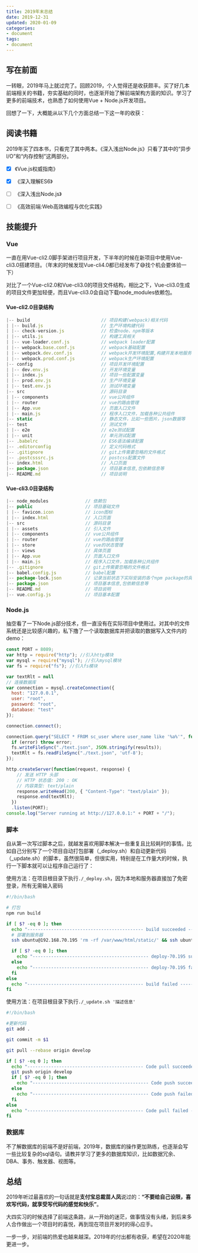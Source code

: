 ```yaml
---
title: 2019年末总结
date: 2019-12-31
updated: 2020-01-09
categories:
- document
tags:
- document
---
```


## 写在前面

一转眼，2019年马上就过完了。回顾2019，个人觉得还是收获颇丰。买了好几本前端相关的书籍，夯实基础的同时，也逐渐开始了解前端架构方面的知识。学习了更多的前端技术，也熟悉了如何使用Vue + Node.js开发项目。

回想了一下，大概能从以下几个方面总结一下这一年的收获：

<!-- more -->

## 阅读书籍

2019年买了四本书，只看完了其中两本。《深入浅出Node.js》只看了其中的“异步I/O”和“内存控制”这两部分。

- [x] 《Vue.js权威指南》

- [x] 《深入理解ES6》

- [ ] 《深入浅出Node.js》

- [ ] 《高效前端:Web高效编程与优化实践》

## 技能提升

### Vue

一直在用Vue-cli2.0脚手架进行项目开发，下半年的时候在新项目中使用Vue-cli3.0搭建项目。（年末的时候发现Vue-cli4.0都已经发布了😅找个机会要体验一下）

对比了一个Vue-cli2.0和Vue-cli3.0的项目文件结构，相比之下，Vue-cli3.0生成的项目文件更加轻便，而且Vue-cli3.0会自动下载node_modules依赖包。

#### Vue-cli2.0目录结构

```javascript
|-- build                           // 项目构建(webpack)相关代码
| |-- build.js                      // 生产环境构建代码
| |-- check-version.js              // 检查node、npm等版本
| |-- utils.js                      // 构建工具相关
| |-- vue-loader.conf.js            // webpack loader配置
| |-- webpack.base.conf.js          // webpack基础配置
| |-- webpack.dev.conf.js           // webpack开发环境配置,构建开发本地服务器
| |-- webpack.prod.conf.js          // webpack生产环境配置
|-- config                          // 项目开发环境配置
| |-- dev.env.js                    // 开发环境变量
| |-- index.js                      // 项目一些配置变量
| |-- prod.env.js                   // 生产环境变量
| |-- test.env.js                   // 测试环境变量
|-- src                             // 源码目录
| |-- components                    // vue公共组件
| |-- router                        // vue的路由管理
| |-- App.vue                       // 页面入口文件
| |-- main.js                       // 程序入口文件，加载各种公共组件
|-- static                          // 静态文件，比如一些图片，json数据等
|-- test                            // 测试文件
| |-- e2e                           // e2e测试配置
| |-- unit                          // 单元测试配置
|-- .babelrc                        // ES6语法编译配置
|-- .editorconfig                   // 定义代码格式
|-- .gitignore                      // git上传需要忽略的文件格式
|-- .postcsssrc.js                  // postcss配置文件
|-- index.html                      // 入口页面
|-- package.json                    // 项目基本信息,包依赖信息等
|-- README.md                       // 项目说明
```

#### Vue-cli3.0目录结构

```javascript
|-- node_modules              // 依赖包
|-- public                    // 项目基础文件
| |-- favicon.icon            // icon图标
| |-- index.html              // 入口页面
|-- src                       // 源码目录
| |-- assets                  // 引入文件
| |-- components              // vue公共组件
| |-- router                  // vue的路由管理
| |-- store                   // vue的状态管理
| |-- views                   // 具体页面
| |-- App.vue                 // 页面入口文件
| |-- main.js                 // 程序入口文件，加载各种公共组件
|-- .gitignore                // git上传需要忽略的文件格式
|-- babel.config.js           // babel配置
|-- package-lock.json         // 记录当前状态下实际安装的各个npm package的具体来源和版本号
|-- package.json              // 项目基本信息,包依赖信息等
|-- README.md                 // 项目说明
|-- vue.config.js             // 项目基本配置
```

### Node.js

抽空看了一下Node.js部分技术，但一直没有在实际项目中使用过。对其中的文件系统还是比较感兴趣的，私下撸了一个读取数据库并把读取的数据写入文件内的demo：

```javascript
const PORT = 8089;
var http = require("http"); //引入http模块
var mysql = require("mysql"); //引入mysql模块
var fs = require("fs"); //引入fs模块

var textRlt = null
// 连接数据库
var connection = mysql.createConnection({
  host: "127.0.0.1",
  user: "root",
  password: "root",
  database: "test"
});

connection.connect();

connection.query("SELECT * FROM sc_user where user_name like '%a%'", function(error, results, fields) {
  if (error) throw error;
  fs.writeFileSync("./text.json", JSON.stringify(results));
  textRlt = fs.readFileSync("./text.json", 'utf-8');
});

http.createServer(function(request, response) {
    // 发送 HTTP 头部
    // HTTP 状态值: 200 : OK
    // 内容类型: text/plain
    response.writeHead(200, { "Content-Type": "text/plain" });
    response.end(textRlt);
  })
  .listen(PORT);
console.log("Server running at http://127.0.0.1:" + PORT + "/");
```

### 脚本

自从第一次写过脚本之后，就越发喜欢用脚本解决一些重复且比较耗时的事情。比如自己分别写了一个项目自动打包部署（_deploy.sh）和自动更新代码（_update.sh）的脚本，虽然很简单，但很实用，特别是在工作量大的时候，执行一下脚本就可以让程序自己运行了：

使用方法：在项目根目录下执行`./_deploy.sh`，因为本地和服务器直接加了免密登录，所有无需输入密码

```bash
#!/bin/bash

# 打包
npm run build

if [ $? -eq 0 ]; then
  echo "-------------------------------------------- build succeeded --------------------------------------------"
  # 部署到服务器
  ssh ubuntu@192.168.70.195 'rm -rf /var/www/html/static/' && ssh ubuntu@192.168.70.195 'rm -rf /var/www/html/index.html' && scp -r ./dist/* ubuntu@192.168.70.195:/var/www/html/ && scp -r ./static/excel/* ubuntu@192.168.70.195:/var/www/html/excel/

  if [ $? -eq 0 ]; then
    echo "-------------------------------------------- deploy-70.195 succeeded --------------------------------------------"
  else
    echo "-------------------------------------------- deploy-70.195 failed --------------------------------------------"
  fi
else
  echo "-------------------------------------------- build failed --------------------------------------------"
fi

```

使用方法：在项目根目录下执行`./_update.sh '描述信息'`

```bash
#!/bin/bash

#更新代码
git add .

git commit -m $1

git pull --rebase origin develop

if [ $? -eq 0 ]; then
  echo "-------------------------------------------- Code pull succeeded --------------------------------------------"
  git push origin develop
  if [ $? -eq 0 ]; then
    echo "-------------------------------------------- Code push succeeded --------------------------------------------"
  else
    echo "-------------------------------------------- Code push failed --------------------------------------------"
  fi
else
  echo "-------------------------------------------- Code pull failed --------------------------------------------"
fi

```

### 数据库

不了解数据库的前端不是好前端，2019年，数据库的操作更加熟练，也逐渐会写一些比较复杂的sql语句。请教并学习了更多的数据库知识，比如数据冗余、DBA、事务、触发器、视图等。


## 总结

2019年听过最喜欢的一句话就是**支付宝总裁苗人凤**说过的：**“不要给自己设限，喜欢写代码，就享受写代码的感觉和快乐”**。

大四实习的时候选择了前端这条路，从一开始的迷茫，做事情没有头绪，到后来多人合作做出一个项目时的喜悦，再到现在项目开发时的得心应手。

一步一步，对前端的热爱也越来越深。2019年的付出都有收获，希望在2020年能更进一步。
